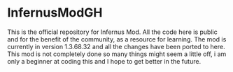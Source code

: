 # InfernusModGH
This is the official repository for Infernus Mod. All the code here is public and for the benefit of the community, as a resource for learning. The mod is currently in version 1.3.68.32 and all the changes have been ported to here. This mod is not completely done so many things might seem a little off, i am only a beginner at coding this and I hope to get better in the future.
